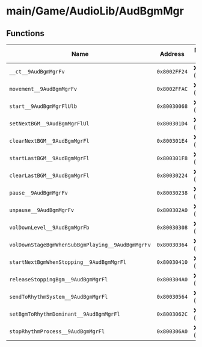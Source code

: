 # main/Game/AudioLib/AudBgmMgr

## Functions

| Name | Address | Match % |
|------|---------|---------|
| `__ct__9AudBgmMgrFv` | `0x8002FF24` | :x: (0.0%) |
| `movement__9AudBgmMgrFv` | `0x8002FFAC` | :x: (0.0%) |
| `start__9AudBgmMgrFlUlb` | `0x80030068` | :x: (0.0%) |
| `setNextBGM__9AudBgmMgrFlUl` | `0x800301D4` | :x: (0.0%) |
| `clearNextBGM__9AudBgmMgrFl` | `0x800301E4` | :x: (0.0%) |
| `startLastBGM__9AudBgmMgrFl` | `0x800301F8` | :x: (0.0%) |
| `clearLastBGM__9AudBgmMgrFl` | `0x80030224` | :x: (0.0%) |
| `pause__9AudBgmMgrFv` | `0x80030238` | :x: (0.0%) |
| `unpause__9AudBgmMgrFv` | `0x800302A0` | :x: (0.0%) |
| `volDownLevel__9AudBgmMgrFb` | `0x80030308` | :x: (0.0%) |
| `volDownStageBgmWhenSubBgmPlaying__9AudBgmMgrFv` | `0x80030364` | :x: (0.0%) |
| `startNextBgmWhenStopping__9AudBgmMgrFl` | `0x80030410` | :x: (0.0%) |
| `releaseStoppingBgm__9AudBgmMgrFl` | `0x800304A0` | :x: (0.0%) |
| `sendToRhythmSystem__9AudBgmMgrFl` | `0x80030564` | :x: (0.0%) |
| `setBgmToRhythmDominant__9AudBgmMgrFl` | `0x8003062C` | :x: (0.0%) |
| `stopRhythmProcess__9AudBgmMgrFl` | `0x800306A0` | :x: (0.0%) |
